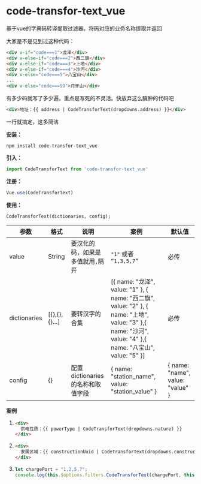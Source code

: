 # code-transfor-text_vue
基于vue的字典码转译提取过滤器。将码对应的业务名称提取并返回



大家是不是见到过这种代码：

```html
<div v-if="code===1">龙泽</div>
<div v-else-if="code===2">西二旗</div>
<div v-else-if="code===3">上地</div>
<div v-else-if="code===4">沙河</div>
<div v-else="code===5">八宝山</div>
...
<div v-else="code===99">月牙山</div>
```

有多少码就写了多少遍，重点是写死的不灵活。快放弃这么臃肿的代码吧

```html
<div>地址：{{ address | CodeTransforText(dropdowns.address) }}</div>
```

一行就搞定，这多简洁



**安装：**

```
npm install code-transfor-text_vue
```

**引入：**

```javascript
import CodeTransforText from 'code-transfor-text_vue'
```


**注册：**

```javascript
Vue.use(CodeTransforText)
```


**使用：**

```
CodeTransforText(dictionaries, config);
```

| 参数         | 格式          | 说明                             | 案例                                                         | 默认值                           |
| ------------ | ------------- | -------------------------------- | ------------------------------------------------------------ | -------------------------------- |
| value        | String        | 要汉化的码，如果是多值就用`,`隔开 | `"1"` 或者 `“1,3,5,7”`                                     | 必传                             |
| dictionaries | [{},{},{}...] | 要转汉字的合集                   | [{ name: "龙泽", value: "1" }, { name: "西二旗", value: "2" }, { name: "上地", value: "3" },{ name: "沙河", value: "4" },{ name: "八宝山", value: "5" }] | 必传                             |
| config       | {}            | 配置dictionaries的名称和取值字段 | { name: "station_name", value: "station_value" }             | { name: "name", value: "value" } |




**案例**

1. ```html
   <div>
     供电性质：{{ powerType | CodeTransforText(dropdowns.nature) }}
   </div>
   
2. ```html
   <div>
     隶属区域：{{ constructionUuid | CodeTransforText(dropdowns.constructionUuid, {name:"construction",value: "uuid"}) }}
   </div>
   ```

3. ```javascript
   let chargePort = "1,2,5,7";
   console.log(this.$options.filters.CodeTransforText(chargePort, this.dropdowns.chargePort));
   ```
















